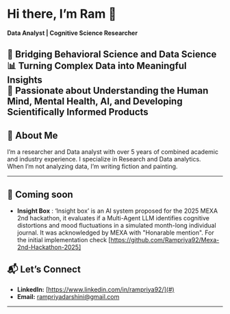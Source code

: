 
# Hi there, I’m Ram 👋  

**Data Analyst | Cognitive Science Researcher**  

🔬 Bridging Behavioral Science and Data Science  
📊 Turning Complex Data into Meaningful Insights  
🧠 Passionate about Understanding the Human Mind, Mental Health, AI, and Developing Scientifically Informed Products
---

## 🧠 **About Me**  

I’m a researcher and Data analyst with over 5 years of combined academic and industry experience. I specialize in Research and Data analytics.  
When I’m not analyzing data, I’m writing fiction and painting. 

---

## 🚀 **Coming soon**  
- **Insight Box** : ‘Insight box’ is an AI system proposed for the 2025 MEXA 2nd hackathon, it evaluates if a Multi-Agent LLM identifies cognitive distortions and mood fluctuations in a simulated month-long individual journal. It was acknowledged by MEXA with "Honarable mention". For the initial implementation check [https://github.com/Rampriya92/Mexa-2nd-Hackathon-2025]


## 📬 **Let’s Connect**  

- **LinkedIn:** [https://www.linkedin.com/in/rampriya92/](#)  
- **Email:** [rampriyadarshini@gmail.com](#)  

---

